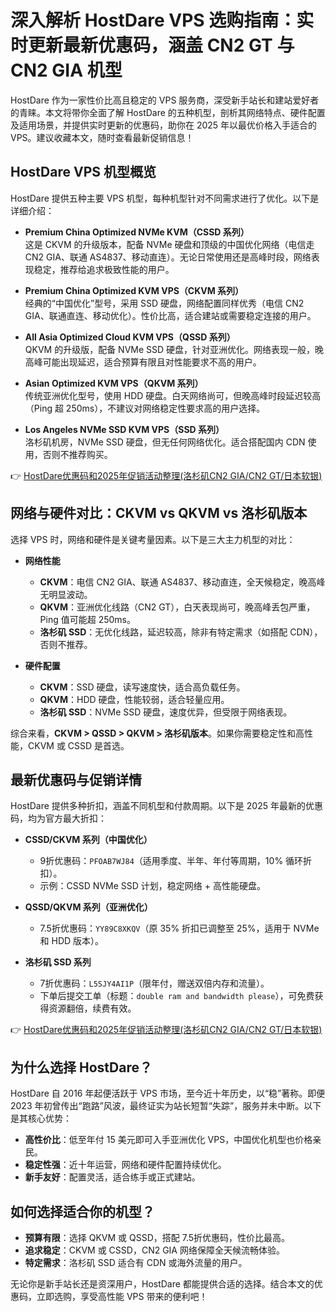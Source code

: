 # 深入解析 HostDare VPS 选购指南：实时更新最新优惠码，涵盖 CN2 GT 与 CN2 GIA 机型

HostDare 作为一家性价比高且稳定的 VPS 服务商，深受新手站长和建站爱好者的青睐。本文将带你全面了解 HostDare 的五种机型，剖析其网络特点、硬件配置及适用场景，并提供实时更新的优惠码，助你在 2025 年以最优价格入手适合的 VPS。建议收藏本文，随时查看最新促销信息！

## HostDare VPS 机型概览

HostDare 提供五种主要 VPS 机型，每种机型针对不同需求进行了优化。以下是详细介绍：

- **Premium China Optimized NVMe KVM（CSSD 系列）**  
  这是 CKVM 的升级版本，配备 NVMe 硬盘和顶级的中国优化网络（电信走 CN2 GIA、联通 AS4837、移动直连）。无论日常使用还是高峰时段，网络表现稳定，推荐给追求极致性能的用户。

- **Premium China Optimized KVM VPS（CKVM 系列）**  
  经典的“中国优化”型号，采用 SSD 硬盘，网络配置同样优秀（电信 CN2 GIA、联通直连、移动优化）。性价比高，适合建站或需要稳定连接的用户。

- **All Asia Optimized Cloud KVM VPS（QSSD 系列）**  
  QKVM 的升级版，配备 NVMe SSD 硬盘，针对亚洲优化。网络表现一般，晚高峰可能出现延迟，适合预算有限且对性能要求不高的用户。

- **Asian Optimized KVM VPS（QKVM 系列）**  
  传统亚洲优化型号，使用 HDD 硬盘。白天网络尚可，但晚高峰时段延迟较高（Ping 超 250ms），不建议对网络稳定性要求高的用户选择。

- **Los Angeles NVMe SSD KVM VPS（SSD 系列）**  
  洛杉矶机房，NVMe SSD 硬盘，但无任何网络优化。适合搭配国内 CDN 使用，否则不推荐购买。

👉 [HostDare优惠码和2025年促销活动整理(洛杉矶CN2 GIA/CN2 GT/日本软银)](https://bit.ly/hostdare)

## 网络与硬件对比：CKVM vs QKVM vs 洛杉矶版本

选择 VPS 时，网络和硬件是关键考量因素。以下是三大主力机型的对比：

- **网络性能**  
  - **CKVM**：电信 CN2 GIA、联通 AS4837、移动直连，全天候稳定，晚高峰无明显波动。  
  - **QKVM**：亚洲优化线路（CN2 GT），白天表现尚可，晚高峰丢包严重，Ping 值可能超 250ms。  
  - **洛杉矶 SSD**：无优化线路，延迟较高，除非有特定需求（如搭配 CDN），否则不推荐。

- **硬件配置**  
  - **CKVM**：SSD 硬盘，读写速度快，适合高负载任务。  
  - **QKVM**：HDD 硬盘，性能较弱，适合轻量应用。  
  - **洛杉矶 SSD**：NVMe SSD 硬盘，速度优异，但受限于网络表现。

综合来看，**CKVM > QSSD > QKVM > 洛杉矶版本**。如果你需要稳定性和高性能，CKVM 或 CSSD 是首选。

## 最新优惠码与促销详情

HostDare 提供多种折扣，涵盖不同机型和付款周期。以下是 2025 年最新的优惠码，均为官方最大折扣：

- **CSSD/CKVM 系列（中国优化）**  
  - 9折优惠码：`PFOAB7WJ84`（适用季度、半年、年付等周期，10% 循环折扣）。  
  - 示例：CSSD NVMe SSD 计划，稳定网络 + 高性能硬盘。

- **QSSD/QKVM 系列（亚洲优化）**  
  - 7.5折优惠码：`YY89C8XKQV`（原 35% 折扣已调整至 25%，适用于 NVMe 和 HDD 版本）。

- **洛杉矶 SSD 系列**  
  - 7折优惠码：`L5SJY4AI1P`（限年付，赠送双倍内存和流量）。  
  - 下单后提交工单（标题：`double ram and bandwidth please`），可免费获得资源翻倍，续费有效。

👉 [HostDare优惠码和2025年促销活动整理(洛杉矶CN2 GIA/CN2 GT/日本软银)](https://bit.ly/hostdare)

## 为什么选择 HostDare？

HostDare 自 2016 年起便活跃于 VPS 市场，至今近十年历史，以“稳”著称。即便 2023 年初曾传出“跑路”风波，最终证实为站长短暂“失踪”，服务并未中断。以下是其核心优势：

- **高性价比**：低至年付 15 美元即可入手亚洲优化 VPS，中国优化机型也价格亲民。  
- **稳定性强**：近十年运营，网络和硬件配置持续优化。  
- **新手友好**：配置灵活，适合练手或正式建站。

## 如何选择适合你的机型？

- **预算有限**：选择 QKVM 或 QSSD，搭配 7.5折优惠码，性价比最高。  
- **追求稳定**：CKVM 或 CSSD，CN2 GIA 网络保障全天候流畅体验。  
- **特定需求**：洛杉矶 SSD 适合有 CDN 或海外流量的用户。

无论你是新手站长还是资深用户，HostDare 都能提供合适的选择。结合本文的优惠码，立即选购，享受高性能 VPS 带来的便利吧！